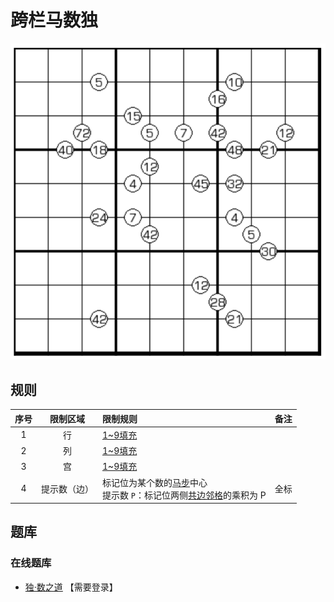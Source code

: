 # 跨栏马数独

![题](../../../images/sudoku/跨栏马数独.png)

## 规则

| 序号  |  限制区域  | 限制规则                                         | 备注  |
|:---:|:------:|:---------------------------------------------|:----|
|  1  |   行    | [1~9填充]                                      |     |
|  2  |   列    | [1~9填充]                                      |     |
|  3  |   宫    | [1~9填充]                                      |     |
|  4  | 提示数（边） | 标记位为某个数的[马步]中心<br/>提示数 `P`：标记位两侧[共边邻格]的乘积为 P | 全标  |

## 题库

### 在线题库

- [独·数之道](http://www.sudokufans.org.cn/lx/game.index.php?type=ym2) 【需要登录】

[1~9填充]: ../../../rules.md#1to9填充

[共边邻格]: ../../../rules.md#共边邻格

[马步]: ../../../rules.md#马步
